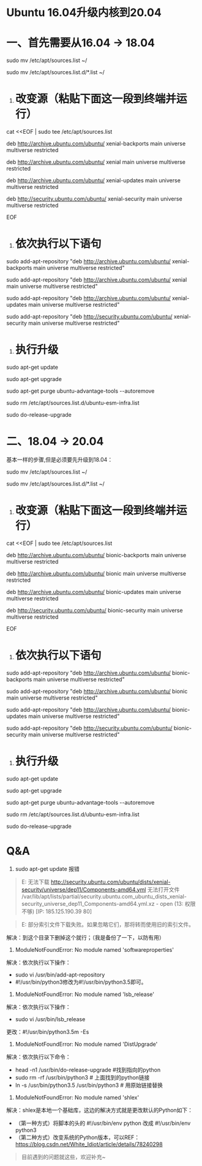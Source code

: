 # Ubuntu 16.04升级内核到20.04

# 一、首先需要从16.04 → 18.04

sudo mv /etc/apt/sources.list ~/

sudo mv /etc/apt/sources.list.d/*.list ~/

1. # 改变源（粘贴下面这一段到终端并运行）

cat <<EOF | sudo tee /etc/apt/sources.list

deb http://archive.ubuntu.com/ubuntu/ xenial-backports main universe multiverse restricted

deb http://archive.ubuntu.com/ubuntu/ xenial main universe multiverse restricted

deb http://archive.ubuntu.com/ubuntu/ xenial-updates main universe multiverse restricted

deb http://security.ubuntu.com/ubuntu/ xenial-security main universe multiverse restricted

EOF

1. # 依次执行以下语句

sudo add-apt-repository "deb http://archive.ubuntu.com/ubuntu/ xenial-backports main universe multiverse restricted"

sudo add-apt-repository "deb http://archive.ubuntu.com/ubuntu/ xenial main universe multiverse restricted"

sudo add-apt-repository "deb http://archive.ubuntu.com/ubuntu/ xenial-updates main universe multiverse restricted"

sudo add-apt-repository "deb http://security.ubuntu.com/ubuntu/ xenial-security main universe multiverse restricted"

1. # 执行升级

sudo apt-get update

sudo apt-get upgrade

sudo apt-get purge ubuntu-advantage-tools --autoremove

sudo rm /etc/apt/sources.list.d/ubuntu-esm-infra.list

sudo do-release-upgrade



# 二、18.04 → 20.04

基本一样的步骤,但是必须要先升级到18.04：

sudo mv /etc/apt/sources.list ~/

sudo mv /etc/apt/sources.list.d/*.list ~/

1. # 改变源（粘贴下面这一段到终端并运行）

cat <<EOF | sudo tee /etc/apt/sources.list

deb http://archive.ubuntu.com/ubuntu/ bionic-backports main universe multiverse restricted

deb http://archive.ubuntu.com/ubuntu/ bionic main universe multiverse restricted

deb http://archive.ubuntu.com/ubuntu/ bionic-updates main universe multiverse restricted

deb http://security.ubuntu.com/ubuntu/ bionic-security main universe multiverse restricted

EOF

1. # 依次执行以下语句

sudo add-apt-repository "deb http://archive.ubuntu.com/ubuntu/ bionic-backports main universe multiverse restricted"

sudo add-apt-repository "deb http://archive.ubuntu.com/ubuntu/ bionic main universe multiverse restricted"

sudo add-apt-repository "deb http://archive.ubuntu.com/ubuntu/ bionic-updates main universe multiverse restricted"

sudo add-apt-repository "deb http://security.ubuntu.com/ubuntu/ bionic-security main universe multiverse restricted"

1. # 执行升级

sudo apt-get update

sudo apt-get upgrade

sudo apt-get purge ubuntu-advantage-tools --autoremove

sudo rm /etc/apt/sources.list.d/ubuntu-esm-infra.list

sudo do-release-upgrade



# Q&A

1. sudo apt-get update 报错

> E: 无法下载 http://security.ubuntu.com/ubuntu/dists/xenial-security/universe/dep11/Components-amd64.yml 无法打开文件 /var/lib/apt/lists/partial/security.ubuntu.com_ubuntu_dists_xenial-security_universe_dep11_Components-amd64.yml.xz - open (13: 权限不够) [IP: 185.125.190.39 80]

>  E: 部分索引文件下载失败。如果忽略它们，那将转而使用旧的索引文件。

解决：到这个目录下删掉这个就行；（我是备份了一下，以防有用）



1. ModuleNotFoundError: No module named 'softwareproperties'

解决：依次执行以下操作：

-  sudo vi /usr/bin/add-apt-repository
- \#!/usr/bin/python3修改为#!/usr/bin/python3.5即可。



1. ModuleNotFoundError: No module named 'lsb_release'

解决：依次执行以下操作：

- sudo vi /usr/bin/lsb_release

 更改：#!/usr/bin/python3.5m -Es



1. ModuleNotFoundError: No module named 'DistUpgrade'

解决：依次执行以下命令：

- head -n1 /usr/bin/do-release-upgrade  #找到指向的python
- sudo rm -rf /usr/bin/python3 # 上面找到的python链接
- ln -s /usr/bin/python3.5 /usr/bin/python3 # 用原始链接替换



1. ModuleNotFoundError: No module named 'shlex'

解决：shlex是本地一个基础库，这边的解决方式就是更改默认的Python如下：

- （第一种方式）将脚本的头的  #!/usr/bin/env python 改成 #!/usr/bin/env python3
- （第二种方式）改变系统的Python版本，可以REF：https://blog.csdn.net/White_Idiot/article/details/78240298



> 目前遇到的问题就这些，欢迎补充~